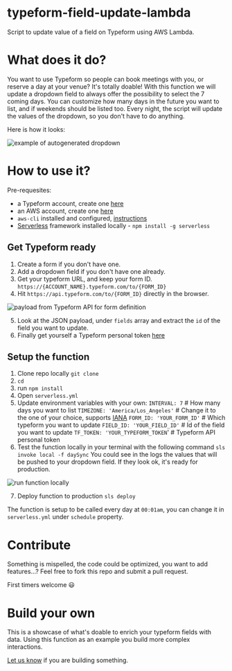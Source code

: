 # typeform-field-update-lambda
Script to update value of a field on Typeform using AWS Lambda.

# What does it do?
You want to use Typeform so people can book meetings with you, or reserve a day at your venue?
It's totally doable!
With this function we will update a dropdown field to always offer the possibility to select the 7 coming days.
You can customize how many days in the future you want to list, and if weekends should be listed too.
Every night, the script will update the values of the dropdown, so you don't have to do anything.

Here is how it looks:

![example of autogenerated dropdown](./doc-images/dropdown_date_example.png)

# How to use it?
Pre-requesites:
- a Typeform account, create one [here](https://)
- an AWS account, create one [here](https://aws.amazon.com)
- `aws-cli` installed and configured, [instructions](https://aws.amazon.com/cli/)
- [Serverless](https://serverless.com/framework/) framework installed locally - `npm install -g serverless`

## Get Typeform ready

1. Create a form if you don't have one.
2. Add a dropdown field if you don't have one already.
3. Get your typeform URL, and keep your form ID.
  `https://{ACCOUNT_NAME}.typeform.com/to/{FORM_ID}`
4. Hit `https://api.typeform.com/to/{FORM_ID}` directly in the browser.

![payload from Typeform API for form definition](./doc-images/api_typeform_payload.png)

5. Look at the JSON payload, under `fields` array and extract the `id` of the field you want to update.
6. Finally get yourself a Typeform personal token [here](https://admin.typeform.com/account#/section/tokens)

## Setup the function

1. Clone repo locally `git clone`
1. `cd `
1. run `npm install`
1. Open `serverless.yml`
1. Update environment variables with your own:
      `INTERVAL: 7` # How many days you want to list
      `TIMEZONE: 'America/Los_Angeles'` # Change it to the one of your choice, supports [IANA](https://moment.github.io/luxon/docs/manual/zones.html#iana-support)
      `FORM_ID: 'YOUR_FORM_ID'` # Which typeform you want to update
      `FIELD_ID: 'YOUR_FIELD_ID'` # Id of the field you want to update
      `TF_TOKEN: 'YOUR_TYPEFORM_TOKEN`' # Typeform API personal token
1. Test the function locally in your terminal with the following command `sls invoke local -f daySync`
You could see in the logs the values that will be pushed to your dropdown field. If they look ok, it's ready for production.

![run function locally](./doc-images/dateSync_lambda_local.png)

7. Deploy function to production `sls deploy`

The function is setup to be called every day at `00:01am`, you can change it in `serverless.yml` under `schedule` property.

# Contribute
Something is mispelled, the code could be optimized, you want to add features...?
Feel free to fork this repo and submit a pull request.

First timers welcome 😃


# Build your own
This is a showcase of what's doable to enrich your typeform fields with data. Using this function as an example you build more complex interactions.

[Let us know](https://developerplatform.typeform.com/to/Xc7NMh?utm_source=github&utm_medium=repo&utm_campaign=typeform-field-update-lambda) if you are building something.
